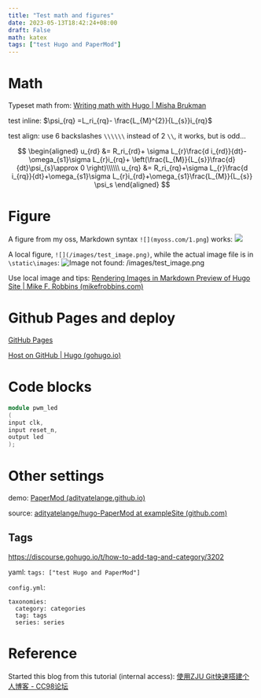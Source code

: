 ```yaml
---
title: "Test math and figures"
date: 2023-05-13T18:42:24+08:00
draft: False
math: katex
tags: ["test Hugo and PaperMod"]
---
```


# Math
Typeset math from: [Writing math with Hugo | Misha Brukman](https://misha.brukman.net/blog/2022/04/writing-math-with-hugo/)

test inline: $\psi_{rq} =L_ri_{rq}- \frac{L_{M}^{2}}{L_{s}}i_{rq}$

test align: 
use 6 backslashes `\\\\\\` instead of 2 `\\`, it works, but is odd...

$$
\begin{aligned}
 u_{rd} &= R_ri_{rd}+ \sigma L_{r}\frac{d i_{rd}}{dt}-\omega_{s1}\sigma L_{r}i_{rq}+ \left(\frac{L_{M}}{L_{s}}\frac{d}{dt}\psi_{s}\approx 0 \right)\\\\\\
 u_{rq} &= R_ri_{rq}+\sigma L_{r}\frac{d i_{rq}}{dt}+\omega_{s1}\sigma L_{r}i_{rd}+\omega_{s1}\frac{L_{M}}{L_{s}} \psi_s
\end{aligned}
$$

# Figure
A figure from my oss, Markdown syntax `![](myoss.com/1.png`) works:
![](https://pics1237.oss-cn-shenzhen.aliyuncs.com/20230427223520.png)

A local figure, `![](/images/test_image.png)`, while the actual image file is in `\static\images`: 
![Image not found: /images/test_image.png](/images/test_image.png "Image not found: /images/test_image.png")

Use local image and tips: [Rendering Images in Markdown Preview of Hugo Site | Mike F. Robbins (mikefrobbins.com)](https://mikefrobbins.com/2023/02/08/rendering-images-in-markdown-preview-of-hugo-site/)


# Github Pages and deploy

[GitHub Pages](https://pages.github.com/)


[Host on GitHub | Hugo (gohugo.io)](https://gohugo.io/hosting-and-deployment/hosting-on-github/)


# Code blocks

```cpp
module pwm_led
(
input clk,
input reset_n,
output led
);
```



# Other settings

demo: 
[PaperMod (adityatelange.github.io)](https://adityatelange.github.io/hugo-PaperMod/)

source: 
[adityatelange/hugo-PaperMod at exampleSite (github.com)](https://github.com/adityatelange/hugo-PaperMod/tree/exampleSite)

## Tags

https://discourse.gohugo.io/t/how-to-add-tag-and-category/3202

yaml: `tags: ["test Hugo and PaperMod"]`


`config.yml`: 
```
taxonomies:
  category: categories
  tag: tags
  series: series 
```

# Reference

Started this blog from this tutorial (internal access):
[使用ZJU Git快速搭建个人博客 - CC98论坛](https://www.cc98.org/topic/5473811)